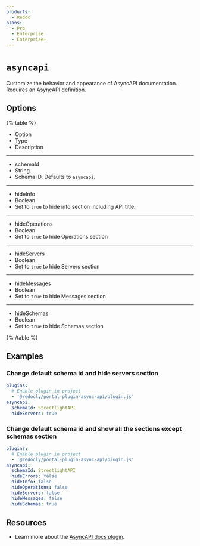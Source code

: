 ```yaml
---
products:
  - Redoc
plans:
  - Pro
  - Enterprise
  - Enterprise+
---
```

# `asyncapi`

Customize the behavior and appearance of AsyncAPI documentation. Requires an AsyncAPI definition.

## Options

{% table %}

- Option
- Type
- Description

---

- schemaId
- String
- Schema ID. Defaults to `asyncapi`.

---

- hideInfo
- Boolean
- Set to `true` to hide info section including API title.

---

- hideOperations
- Boolean
- Set to `true` to hide Operations section

---

- hideServers
- Boolean
- Set to `true` to hide Servers section

---

- hideMessages
- Boolean
- Set to `true` to hide Messages section

---

- hideSchemas
- Boolean
- Set to `true` to hide Schemas section

{% /table %}

## Examples

### Change default schema id and hide servers section

```yaml
plugins:
  # Enable plugin in project
  - '@redocly/portal-plugin-async-api/plugin.js'
asyncapi:
  schemaId: StreetlightAPI
  hideServers: true
```

### Change default schema id and show all the sections except schemas section

```yaml
plugins:
  # Enable plugin in project
  - '@redocly/portal-plugin-async-api/plugin.js'
asyncapi:
  schemaId: StreetlightAPI
  hideErrors: false
  hideInfo: false
  hideOperations: false
  hideServers: false
  hideMessages: false
  hideSchemas: true
```

## Resources

- Learn more about the [AsyncAPI docs plugin](../setup/reference/plugins/docs/asyncapi.md).
